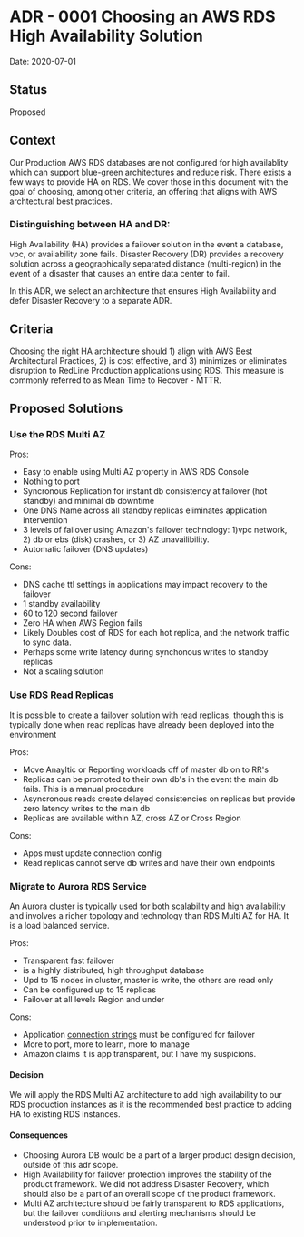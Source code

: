 # ADR - 0001 Choosing an AWS RDS High Availability Solution

Date: 2020-07-01

## Status

Proposed

## Context

Our Production AWS RDS databases are not configured for high availablity which can support blue-green architectures and reduce risk. There exists a few ways to provide HA on RDS. We cover those in this document with the goal of choosing, among other criteria, an offering that aligns with AWS archtectural best practices.

### Distinguishing between HA and DR:

High Availability (HA) provides a failover solution in the event a database, vpc, or availability zone fails. Disaster Recovery (DR) provides a recovery solution across a geographically separated distance (multi-region) in the event of a disaster that causes an entire data center to fail.

In this ADR, we select an architecture that ensures High Availability and defer Disaster Recovery to a separate ADR.

## Criteria

Choosing the right HA architecture should 1) align with AWS Best Architectural Practices, 2) is cost effective, and 3) minimizes or eliminates disruption to RedLine Production applications using RDS. This measure is commonly referred to as Mean Time to Recover - MTTR.

## Proposed Solutions

### Use the RDS Multi AZ

Pros:

- Easy to enable using Multi AZ property in AWS RDS Console
- Nothing to port
- Syncronous Replication for instant db consistency at failover (hot standby) and minimal db downtime
- One DNS Name across all standby replicas eliminates application intervention
- 3 levels of failover using Amazon's failover technology: 1)vpc network, 2) db or ebs (disk) crashes, or 3) AZ unavailibility.
- Automatic failover (DNS updates)

Cons:

- DNS cache ttl settings in applications may impact recovery to the failover
- 1 standby availability
- 60 to 120 second failover
- Zero HA when AWS Region fails
- Likely Doubles cost of RDS for each hot replica, and the network traffic to sync data.
- Perhaps some write latency during synchonous writes to standby replicas
- Not a scaling solution

### Use RDS Read Replicas

It is possible to create a failover solution with read replicas, though this is typically done when read replicas have already been deployed into the environment

Pros:

- Move Anayltic or Reporting workloads off of master db on to RR's
- Replicas can be promoted to their own db's in the event the main db fails. This is a manual procedure
- Asyncronous reads create delayed consistencies on replicas but provide zero latency writes to the main db
- Replicas are available within AZ, cross AZ or Cross Region

Cons:

- Apps must update connection config
- Read replicas cannot serve db writes and have their own endpoints

### Migrate to Aurora RDS Service

An Aurora cluster is typically used for both scalability and high availability and involves a richer topology and technology than RDS Multi AZ for HA. It is a load balanced service.

Pros:

- Transparent fast failover
- is a highly distributed, high
  throughput database
- Upd to 15 nodes in cluster, master is write, the others are read only
- Can be configured up to 15 replicas
- Failover at all levels Region and under

Cons:

- Application [connection strings](https://docs.aws.amazon.com/AmazonRDS/latest/AuroraUserGuide/AuroraPostgreSQL.BestPractices.html#AuroraPostgreSQL.BestPractices.FastFailover.Configuring.ConnectionString) must be configured for failover
- More to port, more to learn, more to manage
- Amazon claims it is app transparent, but I have my suspicions.

#### Decision

We will apply the RDS Multi AZ architecture to add high availability to our RDS production instances as it is the recommended best practice to adding HA to existing RDS instances.

#### Consequences

- Choosing Aurora DB would be a part of a larger product design decision, outside of this adr scope.
- High Availability for failover protection improves the stability of the product framework. We did not address Disaster Recovery, which should also be a part of an overall scope of the product framework.
- Multi AZ architecture should be fairly transparent to RDS applications, but the failover conditions and alerting mechanisms should be understood prior to implementation.
